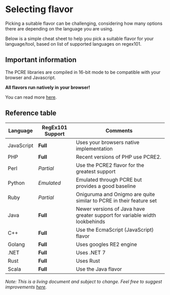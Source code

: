 # Selecting flavor

Picking a suitable flavor can be challenging, considering how many options there are depending on the language you are using.

Below is a simple cheat sheet to help you pick a suitable flavor for your language/tool, based on list of supported languages on regex101.

## Important information

The PCRE libraries are compiled in 16-bit mode to be compatible with your browser and Javascript.

**All flavors run natively in your browser!**

You can read more [here](https://github.com/firasdib/Regex101/wiki/FAQ#how-close-does-regex101-emulate-the-engines).

## Reference table

| Language   | RegEx101 Support | Comments                                                                   |
| ---------- | ---------------- | -------------------------------------------------------------------------- |
| JavaScript | **Full**         | Uses your browsers native implementation                                   |
| PHP        | **Full**         | Recent versions of PHP use PCRE2.                                          |
| Perl       | _Partial_        | Use the PCRE2 flavor for the greatest support                              |
| Python     | _Emulated_       | Emulated through PCRE but provides a good baseline                         |
| Ruby       | _Partial_        | Oniguruma and Onigmo are quite similar to PCRE in their feature set        |
| Java       | **Full**         | Newer versions of Java have greater support for variable width lookbehinds |
| C++        | **Full**         | Use the EcmaScript (JavaScript) flavor                                     |
| Golang     | **Full**         | Uses googles RE2 engine                                                    |
| .NET       | **Full**         | Uses .NET 7                                                                |
| Rust       | **Full**         | Uses Rust                                                                  |
| Scala      | **Full**         | Use the Java flavor                                                        |

_Note: This is a living document and subject to change. Feel free to suggest improvements [here](https://github.com/firasdib/Regex101/issues)._
